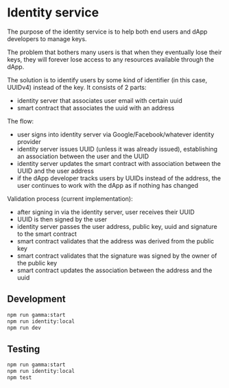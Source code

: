 # Identity service

The purpose of the identity service is to help both end users and dApp developers to manage keys.

The problem that bothers many users is that when they eventually lose their keys, they will forever lose access to any resources available through the dApp.

The solution is to identify users by some kind of identifier (in this case, UUIDv4) instead of the key. It consists of 2 parts:

* identity server that associates user email with certain uuid
* smart contract that associates the uuid with an address

The flow:

* user signs into identity server via Google/Facebook/whatever identity provider
* identity server issues UUID (unless it was already issued), establishing an association between the user and the UUID
* identity server updates the smart contract with association between the UUID and the user address
* if the dApp developer tracks users by UUIDs instead of the address, the user continues to work with the dApp as if nothing has changed

Validation process (current implementation):

* after signing in via the identity server, user receives their UUID
* UUID is then signed by the user
* identity server passes the user address, public key, uuid and signature to the smart contract
* smart contract validates that the address was derived from the public key
* smart contract validates that the signature was signed by the owner of the public key
* smart contract updates the association between the address and the uuid

## Development

```bash
npm run gamma:start
npm run identity:local
npm run dev
```

## Testing

```bash
npm run gamma:start
npm run identity:local
npm test
```
